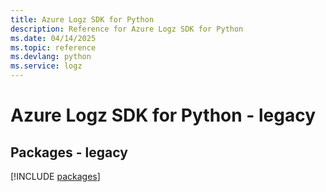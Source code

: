 ```yaml
---
title: Azure Logz SDK for Python
description: Reference for Azure Logz SDK for Python
ms.date: 04/14/2025
ms.topic: reference
ms.devlang: python
ms.service: logz
---
```

# Azure Logz SDK for Python - legacy
## Packages - legacy
[!INCLUDE [packages](logz-index.md)]